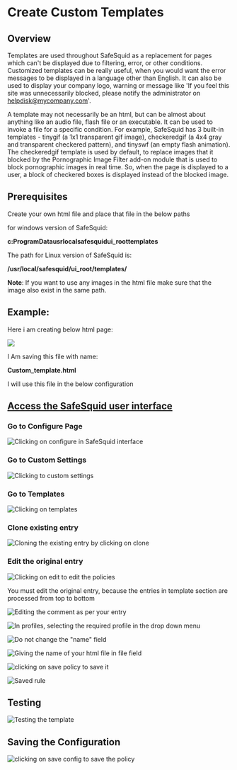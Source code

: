 # Create Custom Templates

## Overview

Templates are used throughout SafeSquid as a replacement for pages which can't be displayed due to filtering, error, or other conditions. Customized templates can be really useful, when you would want the error messages to be displayed in a language other than English. It can also be used to display your company logo, warning or message like 'If you feel this site was unnecessarily blocked, please notify the administrator on helpdisk@mycompany.com'.

A template may not necessarily be an html, but can be almost about anything like an audio file, flash file or an executable. It can be used to invoke a file for a specific condition. For example, SafeSquid has 3 built-in templates - tinygif (a 1x1 transparent gif image), checkeredgif (a 4x4 gray and transparent checkered pattern), and tinyswf (an empty flash animation). The checkeredgif template is used by default, to replace images that it blocked by the Pornographic Image Filter add-on module that is used to block pornographic images in real time. So, when the page is displayed to a user, a block of checkered boxes is displayed instead of the blocked image.

## Prerequisites

Create your own html file and place that file in the below paths

for windows version of SafeSquid:

**c:ProgramDatausrlocalsafesquidui_roottemplates**

The path for Linux version of SafeSquid is:

**/usr/local/safesquid/ui_root/templates/**

**Note**: If you want to use any images in the html file make sure that the image also exist in the same path.

## Example:

Here i am creating below html page:

![](/img/How_To/Create_Custom_Templates/image1.webp)

I Am saving this file with name:

**Custom_template.html**

I will use this file in the below configuration

## [Access the SafeSquid user interface](https://help.safesquid.com/portal/en/kb/articles/access-the-safesquid-user-interface)

### Go to Configure Page

![Clicking on configure in SafeSquid interface](/img/How_To/Create_Custom_Templates/image2.webp)

### Go to Custom Settings

![Clicking to custom settings](/img/How_To/Create_Custom_Templates/image3.webp)

### Go to Templates

![Clicking on templates ](/img/How_To/Create_Custom_Templates/image4.webp)

### Clone existing entry

![Cloning the existing entry by clicking on clone](/img/How_To/Create_Custom_Templates/image5.webp)

### Edit the original entry

![Clicking on edit to edit the policies](/img/How_To/Create_Custom_Templates/image6.webp)

You must edit the original entry, because the entries in template section are processed from top to bottom

![Editing the comment as per your entry](/img/How_To/Create_Custom_Templates/image7.webp)

![In profiles, selecting the required profile in the drop down menu](/img/How_To/Create_Custom_Templates/image8.webp)

![Do not change the "name" field](/img/How_To/Create_Custom_Templates/image9.webp)

![Giving the name of your html file in file field](/img/How_To/Create_Custom_Templates/image10.webp)

![clicking on save policy to save it](/img/How_To/Create_Custom_Templates/image11.webp)

![Saved rule](/img/How_To/Create_Custom_Templates/image12.webp)

## Testing

![Testing the template](/img/How_To/Create_Custom_Templates/image13.webp)

## Saving the Configuration 

![clicking on save config to save the policy](/img/How_To/Create_Custom_Templates/image14.webp)
